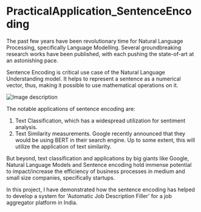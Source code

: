 # PracticalApplication_SentenceEncoding

The past few years have been revolutionary time for Natural Language Processing, specifically Language Modelling. Several groundbreaking research works have been published, with each pushing the state-of-art at an astonishing pace.

Sentence Encoding is critical use case of the Natural Language Understanding model.
It helps to represent a sentence as a numerical vector, thus, making it possible to use mathematical operations on it.

![Image description](https://github.com/Shivam0712/PracticalApplication_SentenceEncoding/blob/master/Images/SentEnc.PNG)

The notable applications of sentence encoding are:
1. Text Classification, which has a widespread utilization for sentiment analysis.
2. Text Similarity measurements. Google recently announced that they would be using BERT in their search engine. Up to some extent, this will utilize the application of text similarity.

But beyond, text classification and applications by big giants like Google, Natural Language Models and Sentence encoding hold immense potential to impact/increase the efficiency of business processes in medium and small size companies, specifically startups.

In this project, I have demonstrated how the sentence encoding has helped to develop a system for 'Automatic Job Description Filler' for a job aggregator platform in India.

